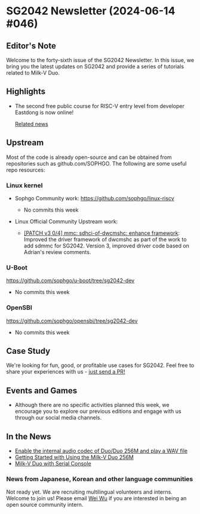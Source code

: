 # SG2042 Newsletter (2024-06-14 #046)

## Editor's Note

Welcome to the forty-sixth issue of the SG2042 Newsletter. In this issue, we bring you the latest updates on SG2042 and provide a series of tutorials related to Milk-V Duo.

## Highlights

+ The second free public course for RISC-V entry level from developer Eastdong is now online!

  [Related news](https://www.youtube.com/watch?v=B7EXWE6l9xE&t=71s)

## Upstream

Most of the code is already open-source and can be obtained from repositories such as github.com/SOPHGO. The following are some useful repo resources:

### Linux kernel

+ Sophgo Community work: https://github.com/sophgo/linux-riscv

  + No commits this week

+ Linux Official Community Upstream work:

  + [[PATCH v3 0/4] mmc: sdhci-of-dwcmshc: enhance framework][lk-1]: Improved the driver framework of dwcmshc as part of the work to add sdmmc for SG2042. Version 3, improved driver code based on Adrian's review comments.

[lk-1]: https://lore.kernel.org/linux-riscv/cover.1718241495.git.unicorn_wang@outlook.com/

### U-Boot

https://github.com/sophgo/u-boot/tree/sg2042-dev

+ No commits this week

### OpenSBI

https://github.com/sophgo/opensbi/tree/sg2042-dev

+ No commits this week

## Case Study

We're looking for fun, good, or profitable use cases for SG2042. Feel free to share your experiences with us - [just send a PR!](https://github.com/sophgocommunity/SG2042-Newsletter/pulls)

## Events and Games

- Although there are no specific activities planned this week, we encourage you to explore our previous editions and engage with us through our social media channels.


## In the News

+ [Enable the internal audio codec of Duo/Duo 256M and play a WAV file][news-1]
+ [Getting Started with Using the Milk-V Duo 256M][news-2]
+ [Milk-V Duo with Serial Console][news-3]

[news-1]:https://community.milkv.io/t/duo-duo-256-wav/2196
[news-2]:https://qiita.com/7L4QOI/items/178c4c5d5eca4a31083c
[news-3]:https://qiita.com/nanbuwks/items/f2744a4c20748f0b13fe

### News from Japanese, Korean and other language communities

Not ready yet. We are recruiting multilingual volunteers and interns. Welcome to join us! Please email [Wei Wu](mailto:wuwei2016@iscas.ac.cn) if you are interested in being an open source community intern.